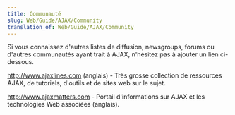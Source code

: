 ```yaml
---
title: Communauté
slug: Web/Guide/AJAX/Community
translation_of: Web/Guide/AJAX/Community
---
```


Si vous connaissez d'autres listes de diffusion, newsgroups, forums ou d'autres communautés ayant trait à AJAX, n'hésitez pas à ajouter un lien ci-dessous.

<http://www.ajaxlines.com> (anglais) - Très grosse collection de ressources AJAX, de tutoriels, d'outils et de sites web sur le sujet.

<http://www.ajaxmatters.com> - Portail d'informations sur AJAX et les technologies Web associées (anglais).
